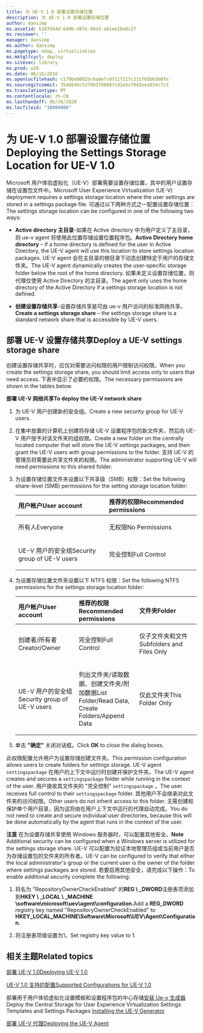 ```yaml
---
title: 为 UE-V 1.0 部署设置存储位置
description: 为 UE-V 1.0 部署设置存储位置
author: dansimp
ms.assetid: b187d44d-649b-487e-98d3-a61ee2be8c2f
ms.reviewer: ''
manager: dansimp
ms.author: dansimp
ms.pagetype: mdop, virtualization
ms.mktglfcycl: deploy
ms.sitesec: library
ms.prod: w10
ms.date: 06/16/2016
ms.openlocfilehash: c179be0882bc6a0efc0f11f21fc231f03b63b0fe
ms.sourcegitcommit: 354664bc527d93f80687cd2eba70d1eea024c7c3
ms.translationtype: MT
ms.contentlocale: zh-CN
ms.lasthandoff: 06/26/2020
ms.locfileid: "10804008"
---
```

# <span data-ttu-id="1ca57-103">为 UE-V 1.0 部署设置存储位置</span><span class="sxs-lookup"><span data-stu-id="1ca57-103">Deploying the Settings Storage Location for UE-V 1.0</span></span>


<span data-ttu-id="1ca57-104">Microsoft 用户体验虚拟化（UE-V）部署需要设置存储位置，其中的用户设置存储在设置包文件中。</span><span class="sxs-lookup"><span data-stu-id="1ca57-104">Microsoft User Experience Virtualization (UE-V) deployment requires a settings storage location where the user settings are stored in a settings package file.</span></span> <span data-ttu-id="1ca57-105">可通过以下两种方式之一配置设置存储位置：</span><span class="sxs-lookup"><span data-stu-id="1ca57-105">The settings storage location can be configured in one of the following two ways:</span></span>

-   <span data-ttu-id="1ca57-106">**Active directory 主目录**-如果在 Active directory 中为用户定义了主目录，则 ue-v agent 将使用此位置存储设置位置程序包。</span><span class="sxs-lookup"><span data-stu-id="1ca57-106">**Active Directory home directory** – if a home directory is defined for the user in Active Directory, the UE-V agent will use this location to store settings location packages.</span></span> <span data-ttu-id="1ca57-107">UE-V agent 会在主目录的根目录下动态创建特定于用户的存储文件夹。</span><span class="sxs-lookup"><span data-stu-id="1ca57-107">The UE-V agent dynamically creates the user-specific storage folder below the root of the home directory.</span></span> <span data-ttu-id="1ca57-108">如果未定义设置存储位置，则代理仅使用 Active Directory 的主目录。</span><span class="sxs-lookup"><span data-stu-id="1ca57-108">The agent only uses the home directory of the Active Directory if a settings storage location is not defined.</span></span>

-   <span data-ttu-id="1ca57-109">**创建设置存储共享**-设置存储共享是可由 ue-v 用户访问的标准网络共享。</span><span class="sxs-lookup"><span data-stu-id="1ca57-109">**Create a settings storage share** – the settings storage share is a standard network share that is accessible by UE-V users.</span></span>

## <span data-ttu-id="1ca57-110">部署 UE-V 设置存储共享</span><span class="sxs-lookup"><span data-stu-id="1ca57-110">Deploy a UE-V settings storage share</span></span>


<span data-ttu-id="1ca57-111">创建设置存储共享时，应仅对需要访问权限的用户限制访问权限。</span><span class="sxs-lookup"><span data-stu-id="1ca57-111">When you create the settings storage share, you should limit access only to users that need access.</span></span> <span data-ttu-id="1ca57-112">下表中显示了必要的权限。</span><span class="sxs-lookup"><span data-stu-id="1ca57-112">The necessary permissions are shown in the tables below.</span></span>

**<span data-ttu-id="1ca57-113">部署 UE-V 网络共享</span><span class="sxs-lookup"><span data-stu-id="1ca57-113">To deploy the UE-V network share</span></span>**

1.  <span data-ttu-id="1ca57-114">为 UE-V 用户创建新的安全组。</span><span class="sxs-lookup"><span data-stu-id="1ca57-114">Create a new security group for UE-V users.</span></span>

2.  <span data-ttu-id="1ca57-115">在集中放置的计算机上创建将存储 UE-V 设置程序包的新文件夹，然后向 UE-V 用户授予对该文件夹的组权限。</span><span class="sxs-lookup"><span data-stu-id="1ca57-115">Create a new folder on the centrally located computer that will store the UE-V settings packages, and then grant the UE-V users with group permissions to the folder.</span></span> <span data-ttu-id="1ca57-116">支持 UE-V 的管理员将需要此共享文件夹的权限。</span><span class="sxs-lookup"><span data-stu-id="1ca57-116">The administrator supporting UE-V will need permissions to this shared folder.</span></span>

3.  <span data-ttu-id="1ca57-117">为设置存储位置文件夹设置以下共享级（SMB）权限：</span><span class="sxs-lookup"><span data-stu-id="1ca57-117">Set the following share-level (SMB) permissions for the setting storage location folder:</span></span>

    <table>
    <colgroup>
    <col width="50%" />
    <col width="50%" />
    </colgroup>
    <thead>
    <tr class="header">
    <th align="left"><strong><span data-ttu-id="1ca57-118">用户帐户</span><span class="sxs-lookup"><span data-stu-id="1ca57-118">User account</span></span></strong></th>
    <th align="left"><strong><span data-ttu-id="1ca57-119">推荐的权限</span><span class="sxs-lookup"><span data-stu-id="1ca57-119">Recommended permissions</span></span></strong></th>
    </tr>
    </thead>
    <tbody>
    <tr class="odd">
    <td align="left"><p><span data-ttu-id="1ca57-120">所有人</span><span class="sxs-lookup"><span data-stu-id="1ca57-120">Everyone</span></span></p></td>
    <td align="left"><p><span data-ttu-id="1ca57-121">无权限</span><span class="sxs-lookup"><span data-stu-id="1ca57-121">No Permissions</span></span></p></td>
    </tr>
    <tr class="even">
    <td align="left"><p><span data-ttu-id="1ca57-122">UE-V 用户的安全组</span><span class="sxs-lookup"><span data-stu-id="1ca57-122">Security group of UE-V users</span></span></p></td>
    <td align="left"><p><span data-ttu-id="1ca57-123">完全控制</span><span class="sxs-lookup"><span data-stu-id="1ca57-123">Full Control</span></span></p></td>
    </tr>
    </tbody>
    </table>

     

4.  <span data-ttu-id="1ca57-124">为设置存储位置文件夹设置以下 NTFS 权限：</span><span class="sxs-lookup"><span data-stu-id="1ca57-124">Set the following NTFS permissions for the settings storage location folder:</span></span>

    <table>
    <colgroup>
    <col width="33%" />
    <col width="33%" />
    <col width="33%" />
    </colgroup>
    <thead>
    <tr class="header">
    <th align="left"><strong><span data-ttu-id="1ca57-125">用户帐户</span><span class="sxs-lookup"><span data-stu-id="1ca57-125">User account</span></span></strong></th>
    <th align="left"><strong><span data-ttu-id="1ca57-126">推荐的权限</span><span class="sxs-lookup"><span data-stu-id="1ca57-126">Recommended permissions</span></span></strong></th>
    <th align="left"><strong><span data-ttu-id="1ca57-127">文件夹</span><span class="sxs-lookup"><span data-stu-id="1ca57-127">Folder</span></span></strong></th>
    </tr>
    </thead>
    <tbody>
    <tr class="odd">
    <td align="left"><p><span data-ttu-id="1ca57-128">创建者/所有者</span><span class="sxs-lookup"><span data-stu-id="1ca57-128">Creator/Owner</span></span></p></td>
    <td align="left"><p><span data-ttu-id="1ca57-129">完全控制</span><span class="sxs-lookup"><span data-stu-id="1ca57-129">Full Control</span></span></p></td>
    <td align="left"><p><span data-ttu-id="1ca57-130">仅子文件夹和文件</span><span class="sxs-lookup"><span data-stu-id="1ca57-130">Subfolders and Files Only</span></span></p></td>
    </tr>
    <tr class="even">
    <td align="left"><p><span data-ttu-id="1ca57-131">UE-V 用户的安全组</span><span class="sxs-lookup"><span data-stu-id="1ca57-131">Security group of UE-V users</span></span></p></td>
    <td align="left"><p><span data-ttu-id="1ca57-132">列出文件夹/读取数据、创建文件夹/附加数据</span><span class="sxs-lookup"><span data-stu-id="1ca57-132">List Folder/Read Data, Create Folders/Append Data</span></span></p></td>
    <td align="left"><p><span data-ttu-id="1ca57-133">仅此文件夹</span><span class="sxs-lookup"><span data-stu-id="1ca57-133">This Folder Only</span></span></p></td>
    </tr>
    </tbody>
    </table>

     

5.  <span data-ttu-id="1ca57-134">单击 **"确定"** 关闭对话框。</span><span class="sxs-lookup"><span data-stu-id="1ca57-134">Click **OK** to close the dialog boxes.</span></span>

<span data-ttu-id="1ca57-135">此权限配置允许用户为设置存储创建文件夹。</span><span class="sxs-lookup"><span data-stu-id="1ca57-135">This permission configuration allows users to create folders for settings storage.</span></span> <span data-ttu-id="1ca57-136">UE-V agent `settingspackage` 在用户的上下文中运行时创建并保护文件夹。</span><span class="sxs-lookup"><span data-stu-id="1ca57-136">The UE-V agent creates and secures a `settingspackage` folder while running in the context of the user.</span></span> <span data-ttu-id="1ca57-137">用户接收其文件夹的 "完全控制" `settingspackage` 。</span><span class="sxs-lookup"><span data-stu-id="1ca57-137">The user receives full control to their `settingspackage` folder.</span></span> <span data-ttu-id="1ca57-138">其他用户不会继承对此文件夹的访问权限。</span><span class="sxs-lookup"><span data-stu-id="1ca57-138">Other users do not inherit access to this folder.</span></span> <span data-ttu-id="1ca57-139">无需创建和保护单个用户目录，因为这将由在用户上下文中运行的代理自动完成。</span><span class="sxs-lookup"><span data-stu-id="1ca57-139">You do not need to create and secure individual user directories, because this will be done automatically by the agent that runs in the context of the user.</span></span>

<span data-ttu-id="1ca57-140">**注意** 在为设置存储共享使用 Windows 服务器时，可以配置其他安全。</span><span class="sxs-lookup"><span data-stu-id="1ca57-140">**Note** Additional security can be configured when a Windows server is utilized for the settings storage share.</span></span> <span data-ttu-id="1ca57-141">UE-V 可以配置为验证本地管理员组或当前用户是否为存储设置包的文件夹的所有者。</span><span class="sxs-lookup"><span data-stu-id="1ca57-141">UE-V can be configured to verify that either the local administrator's group or the current user is the owner of the folder where settings packages are stored.</span></span> <span data-ttu-id="1ca57-142">若要启用其他安全，请完成以下操作：</span><span class="sxs-lookup"><span data-stu-id="1ca57-142">To enable additional security complete the following:</span></span>

1.  <span data-ttu-id="1ca57-143">将名为 "RepositoryOwnerCheckEnabled" 的**REG \ _DWORD**注册表项添加到**HKEY \ _LOCAL \ _MACHINE \\software\\microsoft\\uev\\agent\\configuration.**</span><span class="sxs-lookup"><span data-stu-id="1ca57-143">Add a **REG\_DWORD** registry key named "RepositoryOwnerCheckEnabled" to **HKEY\_LOCAL\_MACHINE\\Software\\Microsoft\\UEV\\Agent\\Configuration.**</span></span>

2.  <span data-ttu-id="1ca57-144">将注册表项值设置为1。</span><span class="sxs-lookup"><span data-stu-id="1ca57-144">Set registry key value to 1.</span></span>

 

## <span data-ttu-id="1ca57-145">相关主题</span><span class="sxs-lookup"><span data-stu-id="1ca57-145">Related topics</span></span>


[<span data-ttu-id="1ca57-146">部署 UE-V 1.0</span><span class="sxs-lookup"><span data-stu-id="1ca57-146">Deploying UE-V 1.0</span></span>](deploying-ue-v-10.md)

[<span data-ttu-id="1ca57-147">UE-V 1.0 支持的配置</span><span class="sxs-lookup"><span data-stu-id="1ca57-147">Supported Configurations for UE-V 1.0</span></span>](supported-configurations-for-ue-v-10.md)

<span data-ttu-id="1ca57-148">部署用于用户体验虚拟化设置模板和设置程序包的中心存储[安装 Ue-v 生成器](installing-the-ue-v-generator.md)</span><span class="sxs-lookup"><span data-stu-id="1ca57-148">Deploy the Central Storage for User Experience Virtualization Settings Templates and Settings Packages [Installing the UE-V Generator](installing-the-ue-v-generator.md)</span></span>

[<span data-ttu-id="1ca57-149">部署 UE-V 代理</span><span class="sxs-lookup"><span data-stu-id="1ca57-149">Deploying the UE-V Agent</span></span>](deploying-the-ue-v-agent.md)

 

 





